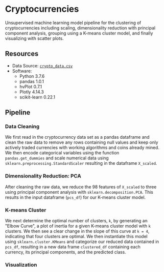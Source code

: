 # Cryptocurrencies
Unsupervised machine learning model pipeline for the clustering of
cryptocurrencies including scaling, dimensionality reduction with principal
component analysis, grouping using a K-means cluster model, and finally
visualizing with scatter plots.

## Resources
- Data Source: [`crypto_data.csv`](Resources/crypto_data.csv)
- Software:
    - Python 3.7.6
    - pandas 1.0.1
    - hvPlot 0.7.1
    - Plotly 4.14.3
    - scikit-learn 0.22.1

## Pipeline
### Data Cleaning
We first read in the cryptocurrency data set as a pandas dataframe and clean
the raw data to remove any rows containing null values and keep only actively
traded currencies with working algorithms and coins already mined. We then
encode categorical variables using the function `pandas.get_dummies` and
scale numerical data using `sklearn.preprocessing.StandardScaler` resulting in
the dataframe `X_scaled`.

### Dimensionality Reduction: PCA
After cleaning the raw data, we reduce the 98 features of `X_scaled` to three
using principal component analysis with `sklearn.decomposition.PCA`. This
results in the input dataframe (`pcs_df`) for our K-means cluster model.

### K-means Cluster
We next determine the optimal number of clusters, `k`, by generating an
"Elbow Curve", a plot of inertia for a given K-means cluster model with `k`
clusters. We then see a clear change in the slope of this curve at `k = 4`,
indicating that four clusters are optimal. We then instantiate this model
using `sklearn.cluster.KMeans` and categorize our reduced data contained in
`pcs_df`, resulting in a new data frame `clustered_df` containing each
currency, its principal components, and the predicted class.

### Visualization
